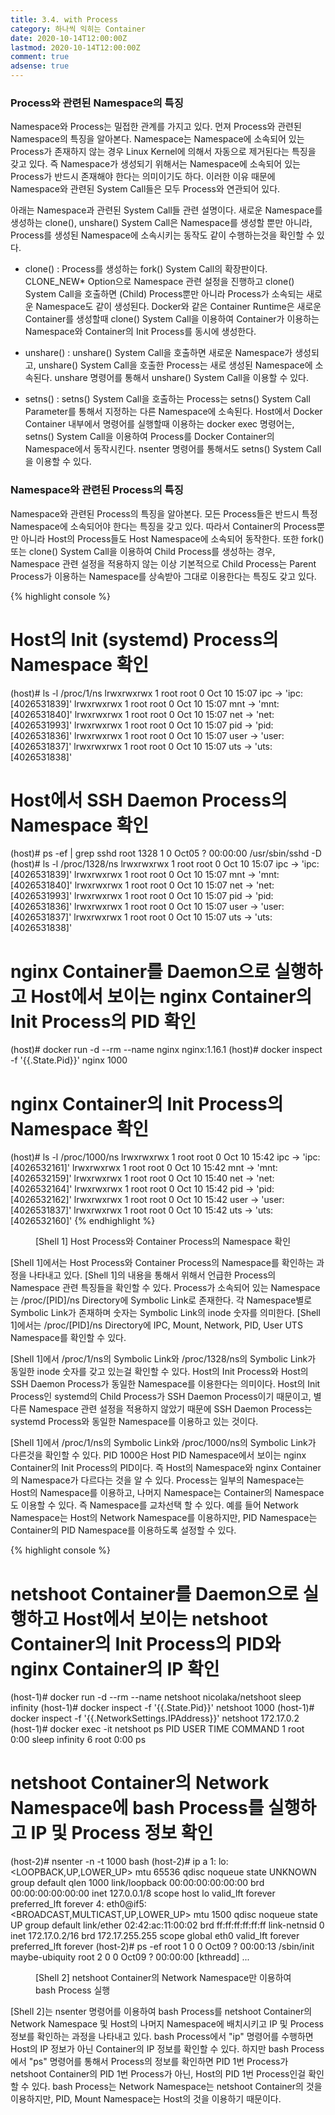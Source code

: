 ```yaml
---
title: 3.4. with Process
category: 하나씩 익히는 Container
date: 2020-10-14T12:00:00Z
lastmod: 2020-10-14T12:00:00Z
comment: true
adsense: true
---
```


### Process와 관련된 Namespace의 특징

Namespace와 Process는 밀접한 관계를 가지고 있다. 먼져 Process와 관련된 Namespace의 특징을 알아본다. Namespace는 Namespace에 소속되어 있는 Process가 존재하지 않는 경우 Linux Kernel에 의해서 자동으로 제거된다는 특징을 갖고 있다. 즉 Namespace가 생성되기 위해서는 Namespace에 소속되어 있는 Process가 반드시 존재해야 한다는 의미이기도 하다. 이러한 이유 때문에 Namespace와 관련된 System Call들은 모두 Process와 연관되어 있다. 

아래는 Namespace과 관련된 System Call들 관련 설명이다. 새로운 Namespace를 생성하는 clone(), unshare() System Call은 Namespace를 생성할 뿐만 아니라, Process를 생성된 Namespace에 소속시키는 동작도 같이 수행하는것을 확인할 수 있다.

* clone() : Process를 생성하는 fork() System Call의 확장판이다. CLONE_NEW* Option으로 Namespace 관련 설정을 진행하고 clone() System Call을 호출하면 (Child) Process뿐만 아니라 Process가 소속되는 새로운 Namespace도 같이 생성된다. Docker와 같은 Container Runtime은 새로운 Container를 생성할때 clone() System Call을 이용하여 Container가 이용하는 Namespace와 Container의 Init Process를 동시에 생성한다.

* unshare() : unshare() System Call을 호출하면 새로운 Namespace가 생성되고, unshare() System Call을 호출한 Process는 새로 생성된 Namespace에 소속된다. unshare 명령어를 통해서 unshare() System Call을 이용할 수 있다.

* setns() : setns() System Call을 호출하는 Process는 setns() System Call Parameter를 통해서 지정하는 다른 Namespace에 소속된다. Host에서 Docker Container 내부에서 명령어를 실행할때 이용하는 docker exec 명령어는, setns() System Call을 이용하여 Process를 Docker Container의 Namespace에서 동작시킨다. nsenter 명령어를 통해서도 setns() System Call을 이용할 수 있다.

### Namespace와 관련된 Process의 특징

Namespace와 관련된 Process의 특징을 알아본다. 모든 Process들은 반드시 특정 Namespace에 소속되어야 한다는 특징을 갖고 있다. 따라서 Container의 Process뿐만 아니라 Host의 Process들도 Host Namespace에 소속되어 동작한다. 또한 fork() 또는 clone() System Call을 이용하여 Child Process를 생성하는 경우, Namespace 관련 설정을 적용하지 않는 이상 기본적으로 Child Process는 Parent Process가 이용하는 Namespace를 상속받아 그대로 이용한다는 특징도 갖고 있다.

{% highlight console %}
# Host의 Init (systemd) Process의 Namespace 확인 
(host)# ls -l /proc/1/ns
lrwxrwxrwx 1 root root 0 Oct 10 15:07 ipc -> 'ipc:[4026531839]'
lrwxrwxrwx 1 root root 0 Oct 10 15:07 mnt -> 'mnt:[4026531840]'
lrwxrwxrwx 1 root root 0 Oct 10 15:07 net -> 'net:[4026531993]'
lrwxrwxrwx 1 root root 0 Oct 10 15:07 pid -> 'pid:[4026531836]'
lrwxrwxrwx 1 root root 0 Oct 10 15:07 user -> 'user:[4026531837]'
lrwxrwxrwx 1 root root 0 Oct 10 15:07 uts -> 'uts:[4026531838]'

# Host에서 SSH Daemon Process의 Namespace 확인
(host)# ps -ef | grep sshd
root      1328     1  0 Oct05 ?        00:00:00 /usr/sbin/sshd -D
(host)# ls -l /proc/1328/ns
lrwxrwxrwx 1 root root 0 Oct 10 15:07 ipc -> 'ipc:[4026531839]'
lrwxrwxrwx 1 root root 0 Oct 10 15:07 mnt -> 'mnt:[4026531840]'
lrwxrwxrwx 1 root root 0 Oct 10 15:07 net -> 'net:[4026531993]'
lrwxrwxrwx 1 root root 0 Oct 10 15:07 pid -> 'pid:[4026531836]'
lrwxrwxrwx 1 root root 0 Oct 10 15:07 user -> 'user:[4026531837]'
lrwxrwxrwx 1 root root 0 Oct 10 15:07 uts -> 'uts:[4026531838]'

# nginx Container를 Daemon으로 실행하고 Host에서 보이는 nginx Container의 Init Process의 PID 확인
(host)# docker run -d --rm --name nginx nginx:1.16.1
(host)# docker inspect -f '{{.State.Pid}}' nginx
1000

# nginx Container의 Init Process의 Namespace 확인
(host)# ls -l /proc/1000/ns
lrwxrwxrwx 1 root root 0 Oct 10 15:42 ipc -> 'ipc:[4026532161]'
lrwxrwxrwx 1 root root 0 Oct 10 15:42 mnt -> 'mnt:[4026532159]'
lrwxrwxrwx 1 root root 0 Oct 10 15:40 net -> 'net:[4026532164]'
lrwxrwxrwx 1 root root 0 Oct 10 15:42 pid -> 'pid:[4026532162]'
lrwxrwxrwx 1 root root 0 Oct 10 15:42 user -> 'user:[4026531837]'
lrwxrwxrwx 1 root root 0 Oct 10 15:42 uts -> 'uts:[4026532160]'
{% endhighlight %}
<figure>
<figcaption class="caption">[Shell 1] Host Process와 Container Process의 Namespace 확인</figcaption>
</figure>

[Shell 1]에서는 Host Process와 Container Process의 Namespace를 확인하는 과정을 나타내고 있다. [Shell 1]의 내용을 통해서 위해서 언급한 Process의 Namespace 관련 특징들을 확인할 수 있다. Process가 소속되어 있는 Namespace는 /proc/[PID]/ns Directory에 Symbolic Link로 존재한다. 각 Namespace별로 Symbolic Link가 존재하며 숫자는 Symbolic Link의 inode 숫자를 의미한다. [Shell 1]에서는 /proc/[PID]/ns Directory에 IPC, Mount, Network, PID, User UTS Namespace를 확인할 수 있다.

[Shell 1]에서 /proc/1/ns의 Symbolic Link와 /proc/1328/ns의 Symbolic Link가 동일한 inode 숫자를 갖고 있는걸 확인할 수 있다. Host의 Init Process와 Host의 SSH Daemon Process가 동일한 Namespace를 이용한다는 의미이다. Host의 Init Process인 systemd의 Child Process가 SSH Daemon Process이기 때문이고, 별다른 Namespace 관련 설정을 적용하지 않았기 때문에 SSH Daemon Process는 systemd Process와 동일한 Namespace를 이용하고 있는 것이다.

[Shell 1]에서 /proc/1/ns의 Symbolic Link와 /proc/1000/ns의 Symbolic Link가 다른것을 확인할 수 있다. PID 1000은 Host PID Namespace에서 보이는 nginx Container의 Init Process의 PID이다. 즉 Host의 Namespace와 nginx Container의 Namespace가 다르다는 것을 알 수 있다. Process는 일부의 Namespace는 Host의 Namespace를 이용하고, 나머지 Namespace는 Container의 Namespace도 이용할 수 있다. 즉 Namespace를 교차선택 할 수 있다. 예를 들어 Network Namespace는 Host의 Network Namespace를 이용하지만, PID Namespace는 Container의 PID Namespace를 이용하도록 설정할 수 있다.

{% highlight console %}
# netshoot Container를 Daemon으로 실행하고 Host에서 보이는 netshoot Container의 Init Process의 PID와 nginx Container의 IP 확인
(host-1)# docker run -d --rm --name netshoot nicolaka/netshoot sleep infinity
(host-1)# docker inspect -f '{{.State.Pid}}' netshoot
1000
(host-1)# docker inspect -f '{{.NetworkSettings.IPAddress}}' netshoot
172.17.0.2
(host-1)# docker exec -it netshoot ps
PID   USER     TIME  COMMAND
    1 root      0:00 sleep infinity
    6 root      0:00 ps

# netshoot Container의 Network Namespace에 bash Process를 실행하고 IP 및 Process 정보 확인
(host-2)# nsenter -n -t 1000 bash
(host-2)# ip a
1: lo: <LOOPBACK,UP,LOWER_UP> mtu 65536 qdisc noqueue state UNKNOWN group default qlen 1000
    link/loopback 00:00:00:00:00:00 brd 00:00:00:00:00:00
    inet 127.0.0.1/8 scope host lo
       valid_lft forever preferred_lft forever
4: eth0@if5: <BROADCAST,MULTICAST,UP,LOWER_UP> mtu 1500 qdisc noqueue state UP group default
    link/ether 02:42:ac:11:00:02 brd ff:ff:ff:ff:ff:ff link-netnsid 0
    inet 172.17.0.2/16 brd 172.17.255.255 scope global eth0
       valid_lft forever preferred_lft forever
(host-2)# ps -ef
root         1     0  0 Oct09 ?        00:00:13 /sbin/init maybe-ubiquity
root         2     0  0 Oct09 ?        00:00:00 [kthreadd]
...
<figure>
<figcaption class="caption">[Shell 2] netshoot Container의 Network Namespace만 이용하여 bash Process 실행</figcaption>
</figure>

[Shell 2]는 nsenter 명령어를 이용하여 bash Process를 netshoot Container의 Network Namespace 및 Host의 나머지 Namespace에 배치시키고 IP 및 Process 정보를 확인하는 과정을 나타내고 있다. bash Process에서 "ip" 명령어를 수행하면 Host의 IP 정보가 아닌 Container의 IP 정보를 확인할 수 있다. 하지만 bash Process에서 "ps" 명령어를 통해서 Process의 정보를 확인하면 PID 1번 Process가 netshoot Container의 PID 1번 Process가 아닌, Host의 PID 1번 Process인걸 확인할 수 있다. bash Process는 Network Namespace는 netshoot Container의 것을 이용하지만, PID, Mount Namespace는 Host의 것을 이용하기 때문이다.

